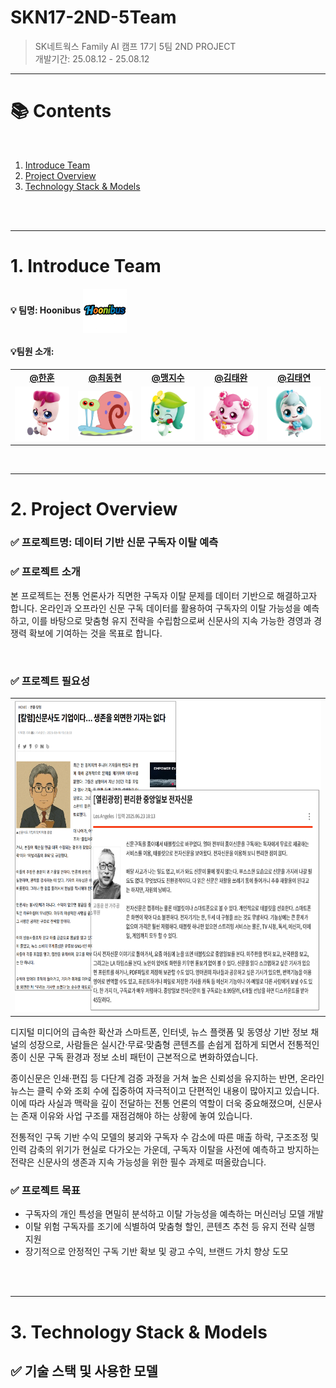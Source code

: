 # **SKN17-2ND-5Team**
> SK네트웍스 Family AI 캠프 17기 5팀 2ND PROJECT <br>
> 개발기간: 25.08.12 - 25.08.12

---
# 📚 Contents

<br>

1. [Introduce Team](#1-Introduce-Team)
2. [Project Overview](#2-Project-Overview)
3. [Technology Stack & Models](#3-Technology-Stack-&-Models)
<br>
<br>

---

# 1. Introduce Team

#### 💡 팀명: Hoonibus <img src="./images/hoonibus.png" align='center' width="70px"/> 
#### 💡팀원 소개:

<table align="center" width="100%">
  <tr>
    <td align="center">
      <a href="https://github.com/Hoonieboogie"><b>@한훈</b></a>
    </td>
    <td align="center">
      <a href="https://github.com/donghyun4957"><b>@최동현</b></a>
    </td>
    <td align="center">
      <a href="https://github.com/happyfrogg"><b>@맹지수</b></a>
    </td>
    <td align="center">
      <a href="https://github.com/Kicangel"><b>@김태완</b></a>
    </td>
    <td align="center">
      <a href="https://github.com/Taeyeon514"><b>@김태연</b></a>
    </td>
  </tr>
  <tr>
    <td align="center"><img src="./images/hh.png" width="100px" /></td>
    <td align="center"><img src="./images/dh.png" width="100px" /></td>
    <td align="center"><img src="./images/js.png" width="100px" /></td>
    <td align="center"><img src="./images/tw.png" width="100px" /></td>
    <td align="center"><img src="./images/ty.png" width="100px" /></td>
  </tr>
</table>

<br>

---


# 2. Project Overview
### ✅ 프로젝트명: 데이터 기반 신문 구독자 이탈 예측
### ✅ 프로젝트 소개
본 프로젝트는 전통 언론사가 직면한 구독자 이탈 문제를 데이터 기반으로 해결하고자 합니다.
온라인과 오프라인 신문 구독 데이터를 활용하여 구독자의 이탈 가능성을 예측하고, 이를 바탕으로 맞춤형 유지 전략을 수립함으로써 신문사의 지속 가능한 경영과 경쟁력 확보에 기여하는 것을 목표로 합니다.


<br>

### ✅ 프로젝트 필요성

<table align="center">
  <tr>
    <td align="center">
      <img src="./images/news.png" width="700" height="500">
    </td>
  </tr>
</table>

디지털 미디어의 급속한 확산과 스마트폰, 인터넷, 뉴스 플랫폼 및 동영상 기반 정보 채널의 성장으로, 사람들은 실시간·무료·맞춤형 콘텐츠를 손쉽게 접하게 되면서 전통적인 종이 신문 구독 환경과 정보 소비 패턴이 근본적으로 변화하였습니다.

종이신문은 인쇄·편집 등 다단계 검증 과정을 거쳐 높은 신뢰성을 유지하는 반면, 온라인 뉴스는 클릭 수와 조회 수에 집중하여 자극적이고 단편적인 내용이 많아지고 있습니다. 이에 따라 사실과 맥락을 깊이 전달하는 전통 언론의 역할이 더욱 중요해졌으며, 신문사는 존재 이유와 사업 구조를 재점검해야 하는 상황에 놓여 있습니다.

전통적인 구독 기반 수익 모델의 붕괴와 구독자 수 감소에 따른 매출 하락, 구조조정 및 인력 감축의 위기가 현실로 다가오는 가운데, 구독자 이탈을 사전에 예측하고 방지하는 전략은 신문사의 생존과 지속 가능성을 위한 필수 과제로 떠올랐습니다.

### ✅ 프로젝트 목표
- 구독자의 개인 특성을 면밀히 분석하고 이탈 가능성을 예측하는 머신러닝 모델 개발
- 이탈 위험 구독자를 조기에 식별하여 맞춤형 할인, 콘텐츠 추천 등 유지 전략 실행 지원
- 장기적으로 안정적인 구독 기반 확보 및 광고 수익, 브랜드 가치 향상 도모

<br>
<br>

---

# 3. Technology Stack & Models

## ✅ 기술 스택 및 사용한 모델
